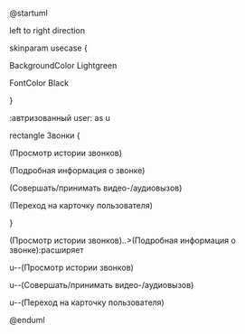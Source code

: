 @startuml

 

left to right direction

skinparam usecase {

 BackgroundColor Lightgreen

 FontColor Black

}

:автризованный user: as u

rectangle Звонки {

(Просмотр истории звонков)

(Подробная информация о звонке)

(Совершать/принимать видео-/аудиовызов)

(Переход на карточку пользователя)

}

(Просмотр истории звонков)..>(Подробная информация о звонке):расширяет

 
u--(Просмотр истории звонков)

u--(Совершать/принимать видео-/аудиовызов)

u--(Переход на карточку пользователя)


@enduml